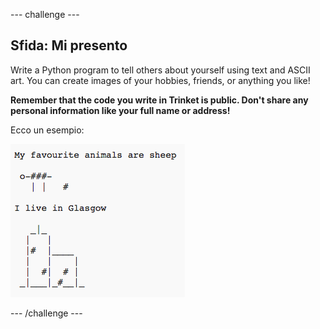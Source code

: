 \--- challenge \---

## Sfida: Mi presento

Write a Python program to tell others about yourself using text and ASCII art. You can create images of your hobbies, friends, or anything you like!

**Remember that the code you write in Trinket is public. Don't share any personal information like your full name or address!**

Ecco un esempio:

![screenshot](images/me-about.png)

\--- /challenge \---